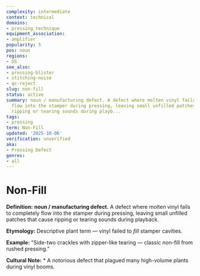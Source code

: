 ```yaml
---
complexity: intermediate
context: technical
domains:
- pressing_technique
equipment_association:
- amplifier
popularity: 5
pos: noun
regions:
- US
see_also:
- pressing-blister
- stitching-noise
- qc-reject
slug: non-fill
status: active
summary: noun / manufacturing defect. A defect where molten vinyl fails to completely
  flow into the stamper during pressing, leaving small unfilled patches that cause
  ripping or tearing sounds during playb...
tags:
- pressing
term: Non-Fill
updated: '2025-10-06'
verification: unverified
aka:
- Pressing Defect
genres:
- all
---
```


# Non-Fill

**Definition:** **noun / manufacturing defect.** A defect where molten vinyl fails to completely flow into the stamper during pressing, leaving small unfilled patches that cause ripping or tearing sounds during playback.

**Etymology:** Descriptive plant term — vinyl failed to *fill* stamper cavities.

**Example:** “Side-two crackles with zipper-like tearing — classic non-fill from rushed pressing.”

**Cultural Note:** * A notorious defect that plagued many high-volume plants during vinyl booms.

